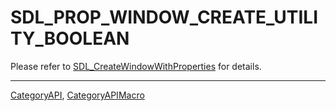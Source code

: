 # SDL_PROP_WINDOW_CREATE_UTILITY_BOOLEAN

Please refer to [SDL_CreateWindowWithProperties](SDL_CreateWindowWithProperties) for details.

----
[CategoryAPI](CategoryAPI), [CategoryAPIMacro](CategoryAPIMacro)

